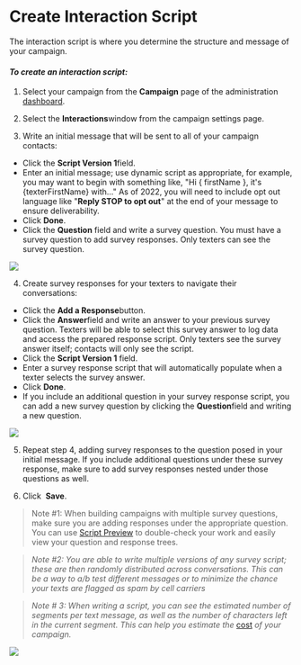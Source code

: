 # Create Interaction Script

The interaction script is where you determine the structure
and message of your campaign.

#### *To create an interaction script:*

1. Select your campaign from the **Campaign** page of
the administration [dashboard](https://docs.spokerewired.com/article/52-dashboards).

2. Select the **Interactions**window from the
campaign settings page.

3. Write an initial message that will be sent to all of your
campaign contacts:

* Click the **Script Version 1**field.
* Enter an initial message; use dynamic script as appropriate,
  for example, you may want to begin with something like, "Hi
  { firstName }, it's {texterFirstName}
  with..." As of 2022, you will need to include opt out
  language like "**Reply STOP to opt out**" at
  the end of your message to ensure deliverability.
* Click **Done**.
* Click the **Question** field and write a survey
  question. You must have a survey question to add survey responses.
  Only texters can see the survey question.

![](https://s3.amazonaws.com/helpscout.net/docs/assets/5d4878eb2c7d3a330e3c1b86/images/62ffaeab502e69288e0e159f/file-RB0IQBC4nR.png)

4. Create survey responses for your texters to navigate their
conversations:

* Click the **Add a Response**button.
* Click the **Answer**field and write an answer
  to your previous survey question. Texters will be able to
  select this survey answer to log data and access the
  prepared response script. Only texters see the survey answer
  itself; contacts will only see the script.
* Click the **Script Version 1** field.
* Enter a survey response script that will automatically
  populate when a texter selects the survey answer.
* Click **Done**.
* If you include an additional question in your survey
  response script, you can add a new survey question by
  clicking the **Question**field and writing a new question.

![](https://s3.amazonaws.com/helpscout.net/docs/assets/5d4878eb2c7d3a330e3c1b86/images/601c8b0f1f25b9041bebbb5e/file-zmUrlcXvrX.png)

5. Repeat step 4, adding survey responses to the question posed
in your initial message. If you include additional questions
under these survey response, make sure to add survey responses
nested under those questions as well.

6. Click  **Save**.

> Note #1: When building campaigns with multiple survey questions,
> make sure you are adding responses under the appropriate
> question. You can use
> [Script Preview](https://docs.spokerewired.com/article/114-script-preview) to double-check your work and easily view your question and response
> trees.

> *Note #2: You are able to write multiple versions of any
> survey script; these are then randomly distributed across
> conversations. This can be a way to a/b test different
> messages or to minimize the chance your texts are flagged as
> spam by cell carriers*

> *Note # 3: When writing a script, you can see the
> estimated number of segments per text message, as well* *as the number of characters left in the current segment.
> This can help you estimate the* [cost](https://politicsrewired.com/pricing/) *of your campaign.*

![](https://s3.amazonaws.com/helpscout.net/docs/assets/5d4878eb2c7d3a330e3c1b86/images/601c9996a4cefb30ae5c7a48/file-A5QXqh1cqv.png)

 